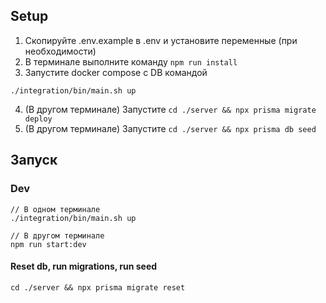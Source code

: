 ## Setup

1. Скопируйте .env.example в .env и установите переменные (при необходимости) 
2. В терминале выполните команду ```npm run install ```
3. Запустите docker compose с DB командой
```
./integration/bin/main.sh up
```
4. (В другом терминале) Запустите ```cd ./server && npx prisma migrate deploy``` 
5. (В другом терминале) Запустите ```cd ./server && npx prisma db seed```

## Запуск

### Dev

```
// В одном терминале
./integration/bin/main.sh up

// В другом терминале 
npm run start:dev
```

#### Reset db, run migrations, run seed
```
cd ./server && npx prisma migrate reset
```
